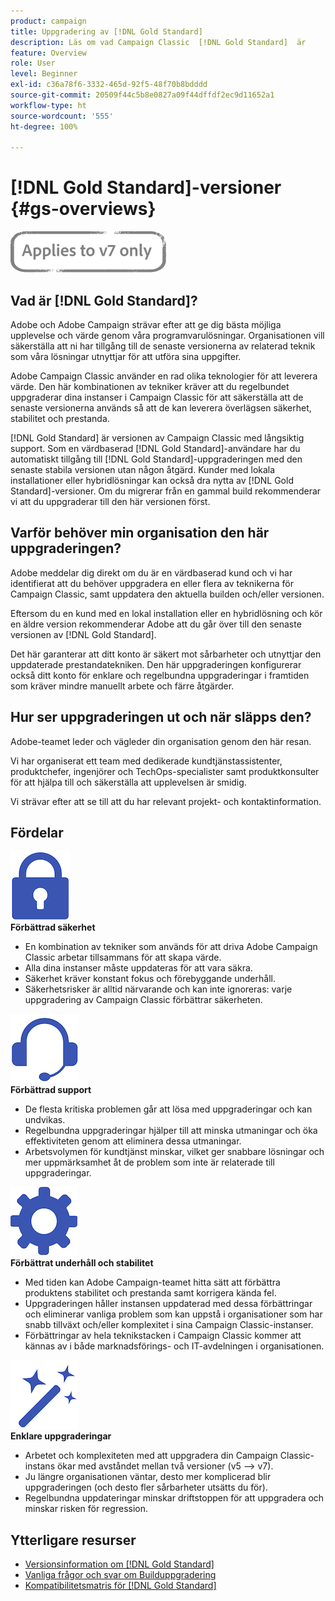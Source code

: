 ```yaml
---
product: campaign
title: Uppgradering av [!DNL Gold Standard]
description: Läs om vad Campaign Classic  [!DNL Gold Standard]  är
feature: Overview
role: User
level: Beginner
exl-id: c36a78f6-3332-465d-92f5-48f70b8bdddd
source-git-commit: 20509f44c5b8e0827a09f44dffdf2ec9d11652a1
workflow-type: ht
source-wordcount: '555'
ht-degree: 100%

---
```


# [!DNL Gold Standard]-versioner  {#gs-overviews}

![](../../assets/v7-only.svg)

## Vad är [!DNL Gold Standard]?

Adobe och Adobe Campaign strävar efter att ge dig bästa möjliga upplevelse och värde genom våra programvarulösningar. Organisationen vill säkerställa att ni har tillgång till de senaste versionerna av relaterad teknik som våra lösningar utnyttjar för att utföra sina uppgifter.

Adobe Campaign Classic använder en rad olika teknologier för att leverera värde. Den här kombinationen av tekniker kräver att du regelbundet uppgraderar dina instanser i Campaign Classic för att säkerställa att de senaste versionerna används så att de kan leverera överlägsen säkerhet, stabilitet och prestanda.

[!DNL Gold Standard] är versionen av Campaign Classic med långsiktig support. Som en värdbaserad [!DNL Gold Standard]-användare har du automatiskt tillgång till [!DNL Gold Standard]-uppgraderingen med den senaste stabila versionen utan någon åtgärd. Kunder med lokala installationer eller hybridlösningar kan också dra nytta av [!DNL Gold Standard]-versioner. Om du migrerar från en gammal build rekommenderar vi att du uppgraderar till den här versionen först.

## Varför behöver min organisation den här uppgraderingen?

Adobe meddelar dig direkt om du är en värdbaserad kund och vi har identifierat att du behöver uppgradera en eller flera av teknikerna för Campaign Classic, samt uppdatera den aktuella builden och/eller versionen.

Eftersom du en kund med en lokal installation eller en hybridlösning och kör en äldre version rekommenderar Adobe att du går över till den senaste versionen av [!DNL Gold Standard].

Det här garanterar att ditt konto är säkert mot sårbarheter och utnyttjar den uppdaterade prestandatekniken. Den här uppgraderingen konfigurerar också ditt konto för enklare och regelbundna uppgraderingar i framtiden som kräver mindre manuellt arbete och färre åtgärder.

## Hur ser uppgraderingen ut och när släpps den?

Adobe-teamet leder och vägleder din organisation genom den här resan.

Vi har organiserat ett team med dedikerade kundtjänstassistenter, produktchefer, ingenjörer och TechOps-specialister samt produktkonsulter för att hjälpa till och säkerställa att upplevelsen är smidig.

Vi strävar efter att se till att du har relevant projekt- och kontaktinformation.

## Fördelar

<tr>
  <td>
      <img alt="Säkerhet" src="assets/do-not-localize/security.png"/>
    <div>
    <strong>Förbättrad säkerhet</strong>
    </div>
    <ul>
    <li>En kombination av tekniker som används för att driva Adobe Campaign Classic arbetar tillsammans för att skapa värde.</li>
    <li>Alla dina instanser måste uppdateras för att vara säkra.</li>
    <li>Säkerhet kräver konstant fokus och förebyggande underhåll.</li>
    <li>Säkerhetsrisker är alltid närvarande och kan inte ignoreras: varje uppgradering av Campaign Classic förbättrar säkerheten.</li>
    </ul>
  </td>

<td>
      <img alt="Support" src="assets/do-not-localize/support.png" />
    <div>
    <strong>Förbättrad support</strong>
    </div>
    <ul>
    <li>De flesta kritiska problemen går att lösa med uppgraderingar och kan undvikas.</li>
    <li>Regelbundna uppgraderingar hjälper till att minska utmaningar och öka effektiviteten genom att eliminera dessa utmaningar.</li>
    <li>Arbetsvolymen för kundtjänst minskar, vilket ger snabbare lösningar och mer uppmärksamhet åt de problem som inte är relaterade till uppgraderingar.</li>
    </ul>
  </td>
</tr>

<tr>
  <td>
      <img alt="Underhåll" src="assets/do-not-localize/maintenance.png"/>
    <div>
    <strong>Förbättrat underhåll och stabilitet</strong>
    </div>
    <ul>
    <li>Med tiden kan Adobe Campaign-teamet hitta sätt att förbättra produktens stabilitet och prestanda samt korrigera kända fel.</li>
    <li>Uppgraderingen håller instansen uppdaterad med dessa förbättringar och eliminerar vanliga problem som kan uppstå i organisationer som har snabb tillväxt och/eller komplexitet i sina Campaign Classic-instanser.</li>
    <li>Förbättringar av hela teknikstacken i Campaign Classic kommer att kännas av i både marknadsförings- och IT-avdelningen i organisationen.</li>
    </ul>
  </td>

<td>
      <img alt="Builduppgradering" src="assets/do-not-localize/upgrades.png" />
    <div>
    <strong>Enklare uppgraderingar</strong>
    </a>
    </div>
    <ul>
    <li>Arbetet och komplexiteten med att uppgradera din Campaign Classic-instans ökar med avståndet mellan två versioner (v5 --&gt; v7).</li>
    <li>Ju längre organisationen väntar, desto mer komplicerad blir uppgraderingen (och desto fler sårbarheter utsätts du för).</li>
    <li>Regelbundna uppdateringar minskar driftstoppen för att uppgradera och minskar risken för regression.</li>
    </ul>
  </td>
</tr>
</table>

## Ytterligare resurser

* [Versionsinformation om [!DNL Gold Standard]](gold-standard.md)
* [Vanliga frågor och svar om Builduppgradering](../../platform/using/faq-build-upgrade.md)
* [Kompatibilitetsmatris för [!DNL Gold Standard]](compatibility-matrix-gs.md)
